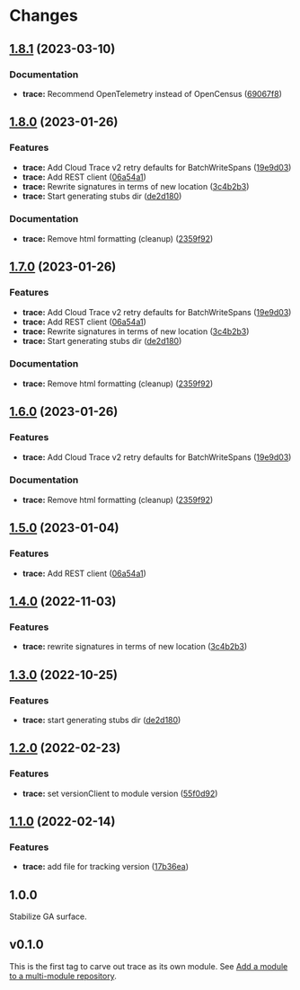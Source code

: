 # Changes

## [1.8.1](https://github.com/googleapis/google-cloud-go/compare/trace/v1.8.0...trace/v1.8.1) (2023-03-10)


### Documentation

* **trace:** Recommend OpenTelemetry instead of OpenCensus ([69067f8](https://github.com/googleapis/google-cloud-go/commit/69067f8c0075099a84dd9d40e438711881710784))

## [1.8.0](https://github.com/googleapis/google-cloud-go/compare/trace-v1.7.0...trace/v1.8.0) (2023-01-26)


### Features

* **trace:** Add Cloud Trace v2 retry defaults for BatchWriteSpans ([19e9d03](https://github.com/googleapis/google-cloud-go/commit/19e9d033c263e889d32b74c4c853c440ce136d68))
* **trace:** Add REST client ([06a54a1](https://github.com/googleapis/google-cloud-go/commit/06a54a16a5866cce966547c51e203b9e09a25bc0))
* **trace:** Rewrite signatures in terms of new location ([3c4b2b3](https://github.com/googleapis/google-cloud-go/commit/3c4b2b34565795537aac1661e6af2442437e34ad))
* **trace:** Start generating stubs dir ([de2d180](https://github.com/googleapis/google-cloud-go/commit/de2d18066dc613b72f6f8db93ca60146dabcfdcc))


### Documentation

* **trace:** Remove html formatting (cleanup) ([2359f92](https://github.com/googleapis/google-cloud-go/commit/2359f92ed3109415a3aed8d1feb15d1f360f3cd7))

## [1.7.0](https://github.com/googleapis/google-cloud-go/compare/trace-v1.6.0...trace/v1.7.0) (2023-01-26)


### Features

* **trace:** Add Cloud Trace v2 retry defaults for BatchWriteSpans ([19e9d03](https://github.com/googleapis/google-cloud-go/commit/19e9d033c263e889d32b74c4c853c440ce136d68))
* **trace:** Add REST client ([06a54a1](https://github.com/googleapis/google-cloud-go/commit/06a54a16a5866cce966547c51e203b9e09a25bc0))
* **trace:** Rewrite signatures in terms of new location ([3c4b2b3](https://github.com/googleapis/google-cloud-go/commit/3c4b2b34565795537aac1661e6af2442437e34ad))
* **trace:** Start generating stubs dir ([de2d180](https://github.com/googleapis/google-cloud-go/commit/de2d18066dc613b72f6f8db93ca60146dabcfdcc))


### Documentation

* **trace:** Remove html formatting (cleanup) ([2359f92](https://github.com/googleapis/google-cloud-go/commit/2359f92ed3109415a3aed8d1feb15d1f360f3cd7))

## [1.6.0](https://github.com/googleapis/google-cloud-go/compare/trace/v1.5.0...trace/v1.6.0) (2023-01-26)


### Features

* **trace:** Add Cloud Trace v2 retry defaults for BatchWriteSpans ([19e9d03](https://github.com/googleapis/google-cloud-go/commit/19e9d033c263e889d32b74c4c853c440ce136d68))


### Documentation

* **trace:** Remove html formatting (cleanup) ([2359f92](https://github.com/googleapis/google-cloud-go/commit/2359f92ed3109415a3aed8d1feb15d1f360f3cd7))

## [1.5.0](https://github.com/googleapis/google-cloud-go/compare/trace/v1.4.0...trace/v1.5.0) (2023-01-04)


### Features

* **trace:** Add REST client ([06a54a1](https://github.com/googleapis/google-cloud-go/commit/06a54a16a5866cce966547c51e203b9e09a25bc0))

## [1.4.0](https://github.com/googleapis/google-cloud-go/compare/trace/v1.3.0...trace/v1.4.0) (2022-11-03)


### Features

* **trace:** rewrite signatures in terms of new location ([3c4b2b3](https://github.com/googleapis/google-cloud-go/commit/3c4b2b34565795537aac1661e6af2442437e34ad))

## [1.3.0](https://github.com/googleapis/google-cloud-go/compare/trace/v1.2.0...trace/v1.3.0) (2022-10-25)


### Features

* **trace:** start generating stubs dir ([de2d180](https://github.com/googleapis/google-cloud-go/commit/de2d18066dc613b72f6f8db93ca60146dabcfdcc))

## [1.2.0](https://github.com/googleapis/google-cloud-go/compare/trace/v1.1.0...trace/v1.2.0) (2022-02-23)


### Features

* **trace:** set versionClient to module version ([55f0d92](https://github.com/googleapis/google-cloud-go/commit/55f0d92bf112f14b024b4ab0076c9875a17423c9))

## [1.1.0](https://github.com/googleapis/google-cloud-go/compare/trace/v1.0.0...trace/v1.1.0) (2022-02-14)


### Features

* **trace:** add file for tracking version ([17b36ea](https://github.com/googleapis/google-cloud-go/commit/17b36ead42a96b1a01105122074e65164357519e))

## 1.0.0

Stabilize GA surface.

## v0.1.0

This is the first tag to carve out trace as its own module. See
[Add a module to a multi-module repository](https://github.com/golang/go/wiki/Modules#is-it-possible-to-add-a-module-to-a-multi-module-repository).
